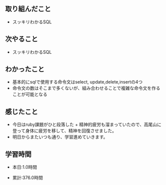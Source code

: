 ## 取り組んだこと
- スッキリわかるSQL


## 次やること
- スッキリわかるSQL

## わかったこと
- 基本的にsqlで使用する命令文はselect, update,delete,insertの4つ
- 命令文の数はそこまで多くないが、組み合わせることで複雑な命令文を作ることが可能となる



## 感じたこと
- 今日はruby課題がひと段落した + 精神的疲労も溜まっていたので、高尾山に登って身体に疲労を移して、精神を回復させました。
- 明日からまたいつも通り、学習進めていきます。



## 学習時間
- 本日:1.0時間

- 累計:376.0時間
